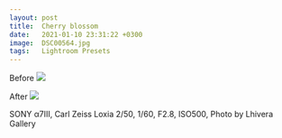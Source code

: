 ```yaml
---
layout: post
title:  Cherry blossom
date:   2021-01-10 23:31:22 +0300
image:  DSC00564.jpg
tags:   Lightroom Presets
---
```


Before
![]({{site.baseurl}}/img/DSC00564-2.jpg)

After
![]({{site.baseurl}}/img/DSC00564.jpg)

SONY α7Ⅲ, Carl Zeiss Loxia 2/50, 1/60, F2.8, ISO500, Photo by Lhivera Gallery
